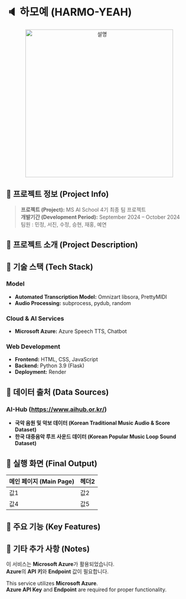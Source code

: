 # 🔈 하모예 (HARMO-YEAH)

<div align="center">
  <img src="https://github.com/user-attachments/assets/6fb9e564-05de-431b-9946-62d84e520e85" width="400" alt="설명">
</div>


## 📌 프로젝트 정보 (Project Info)
> **프로젝트 (Project):** MS AI School 4기 최종 팀 프로젝트   
> **개발기간 (Development Period):** September 2024 – October 2024  
> 팀원 : 민정, 서진, 수정, 승현, 재홍, 예연


## 📌 프로젝트 소개 (Project Description)





## 📌 기술 스택 (Tech Stack)
### Model 
- **Automated Transcription Model:** Omnizart libsora, PrettyMIDI 
- **Audio Processing:** subprocess, pydub, random 

### Cloud & AI Services 
- **Microsoft Azure:** Azure Speech TTS, Chatbot 

### Web Development 
- **Frontend:** HTML, CSS, JavaScript 
- **Backend:** Python 3.9 (Flask) 
- **Deployment:** Render


## 📌 데이터 출처 (Data Sources)
### AI-Hub (https://www.aihub.or.kr/) 
  - **국악 음원 및 악보 데이터 (Korean Traditional Music Audio & Score Dataset)** 
  - **한국 대중음악 루프 사운드 데이터 (Korean Popular Music Loop Sound Dataset)**  


## 📌 실행 화면 (Final Output)
| 메인 페이지 (Main Page) | 헤더2 |
|---|---|
| 값1 | 값2 |
| 값4 | 값5 |


## 📌 주요 기능 (Key Features)



## 📌 기타 추가 사항 (Notes)
 이 서비스는 **Microsoft Azure**가 활용되었습니다.   
 **Azure**의 **API 키**와 **Endpoint** 값이 필요합니다.

 This service utilizes **Microsoft Azure**.  
 **Azure API Key** and **Endpoint** are required for proper functionality.
